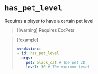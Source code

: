 # `has_pet_level`

Requires a player to have a certain pet level

> [!warning] Requires EcoPets

> [!example]
> ```yaml
> conditions:
> - id: has_pet_level
>   args:
>     pet: black_cat # The pet ID
>     level: 30 # The minimum level
> ```
